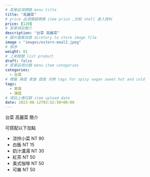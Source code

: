 ```yaml
---
# 菜單品項標題 menu title 
title: "高麗菜"
# price 品項價錢標價 item price ,交給 shell 差入資料
price: [120] 
# 菜單項目簡介 
description: "台菜 高麗菜"
# 圖片檔案目錄 diretory to store image file
image : "images/estern-meal2.jpeg"
# 排序
weight: 81 
# 上架開關 list product 
draft: false
# 菜單品項分類 menu item categories 
categories:
  - 台菜
# 標籤 辣度 素食 甜食 冷熱 tags for spicy vegan sweet hot and cold 
tags:
  - 素食
  - 辣度
# 項目上傳日期 item upload date 
date: 2023-08-12T03:52:50+08:00
---
```


台菜 高麗菜 簡介

可搭配以下加點

- 涼拌小菜  NT 90
- 白飯 NT 15
- 奶汁濃湯 NT 30
- 紅茶  NT 50
- 美式咖啡 NT 50
- 可樂 NT 50
